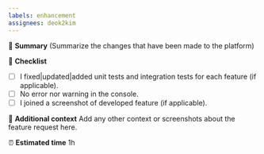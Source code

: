 ```yaml
---
labels: enhancement
assignees: deok2kim
---
```


📰 **Summary**
(Summarize the changes that have been made to the platform)

🔎 **Checklist**

- [ ] I fixed|updated|added unit tests and integration tests for each feature (if applicable).
- [ ] No error nor warning in the console.
- [ ] I joined a screenshot of developed feature (if applicable).

🍟 **Additional context**
Add any other context or screenshots about the feature request here.

⏰ **Estimated time**
1h
